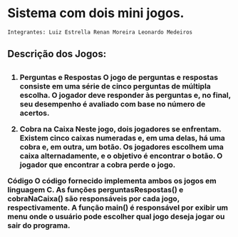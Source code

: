 # Sistema com dois mini jogos.
`Integrantes:
Luiz Estrella
Renan Moreira
Leonardo Medeiros`

<h2>Descrição dos Jogos:<h2>
<h3>
 
1. Perguntas e Respostas
O jogo de perguntas e respostas consiste em uma série de cinco perguntas de múltipla escolha. O jogador deve responder às perguntas e, no final, seu desempenho é avaliado com base no número de acertos.

2. Cobra na Caixa
Neste jogo, dois jogadores se enfrentam. Existem cinco caixas numeradas e, em uma delas, há uma cobra e, em outra, um botão. Os jogadores escolhem uma caixa alternadamente, e o objetivo é encontrar o botão. O jogador que encontrar a cobra perde o jogo.

Código
O código fornecido implementa ambos os jogos em linguagem C. As funções perguntasRespostas() e cobraNaCaixa() são responsáveis por cada jogo, respectivamente. A função main() é responsável por exibir um menu onde o usuário pode escolher qual jogo deseja jogar ou sair do programa.<h3>
